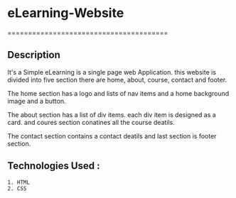 # eLearning-Website

=======================================

## Description

<p>
It's a Simple eLearning is a single page web Application. this website is divided into five section there are home, about, course, contact and footer.  
</p>

<p>The home section has a logo and lists of nav items and a home background image and a button.</p>

<p>The about section has a list of div items. each div item is designed as a card. and coures section conatines all the course deatils.</p>

<p>The contact section contains a contact deatils and last section is footer section.</p>

## Technologies Used : 
    1. HTML
    2. CSS 

